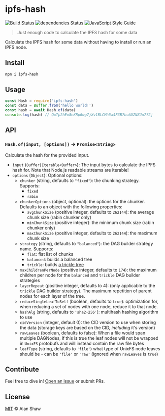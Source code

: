 # ipfs-hash

[![Build Status](https://travis-ci.org/alanshaw/ipfs-hash.svg?branch=master)](https://travis-ci.org/alanshaw/ipfs-hash) [![dependencies Status](https://david-dm.org/alanshaw/ipfs-hash/status.svg)](https://david-dm.org/alanshaw/ipfs-hash) [![JavaScript Style Guide](https://img.shields.io/badge/code_style-standard-brightgreen.svg)](https://standardjs.com)

> Just enough code to calculate the IPFS hash for some data

Calculate the IPFS hash for some data without having to install or run an IPFS node.

## Install

```sh
npm i ipfs-hash
```

## Usage

```js
const Hash = require('ipfs-hash')
const data = Buffer.from('hello world!')
const hash = await Hash.of(data)
console.log(hash) // QmTp2hEo8eXRp6wg7jXv1BLCMh5a4F3B7buAUZNZUu772j
```

## API

### `Hash.of(input, [options])` -> `Promise<String>`

Calculate the hash for the provided input.

* `input` (`Buffer|Iterable<Buffer>`): The input bytes to calculate the IPFS hash for. Note that Node.js readable streams are iterable!
* `options` (`Object`): Optional options:
    * `chunker` (string, defaults to `"fixed"`): the chunking strategy. Supports:
        * `fixed`
        * `rabin`
    * `chunkerOptions` (object, optional): the options for the chunker. Defaults to an object with the following properties:
      * `avgChunkSize` (positive integer, defaults to `262144`): the average chunk size (rabin chunker only)
      * `minChunkSize` (positive integer): the minimum chunk size (rabin chunker only)
      * `maxChunkSize` (positive integer, defaults to `262144`): the maximum chunk size
    * `strategy` (string, defaults to `"balanced"`): the DAG builder strategy name. Supports:
      * `flat`: flat list of chunks
      * `balanced`: builds a balanced tree
      * `trickle`: builds [a trickle tree](https://github.com/ipfs/specs/pull/57#issuecomment-265205384)
    * `maxChildrenPerNode` (positive integer, defaults to `174`): the maximum children per node for the `balanced` and `trickle` DAG builder strategies
    * `layerRepeat` (positive integer, defaults to 4): (only applicable to the `trickle` DAG builder strategy). The maximum repetition of parent nodes for each layer of the tree.
    * `reduceSingleLeafToSelf` (boolean, defaults to `true`): optimization for, when reducing a set of nodes with one node, reduce it to that node.
    * `hashAlg` (string, defaults to `'sha2-256'`): multihash hashing algorithm to use
    * `cidVersion` (integer, default 0): the CID version to use when storing the data (storage keys are based on the CID, _including_ it's version)
    * `rawLeaves` (boolean, defaults to false): When a file would span multiple DAGNodes, if this is true the leaf nodes will not be wrapped in `UnixFS` protobufs and will instead contain the raw file bytes
    * `leafType` (string, defaults to `'file'`) what type of UnixFS node leaves should be - can be `'file'` or `'raw'` (ignored when `rawLeaves` is `true`)

## Contribute

Feel free to dive in! [Open an issue](https://github.com/alanshaw/ipfs-hash/issues/new) or submit PRs.

## License

[MIT](LICENSE) © Alan Shaw
